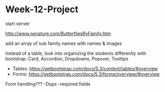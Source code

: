 # Week-12-Project

start server


http://www.nenature.com/ButterfliesByFamily.htm

add an array of sub family names with names & images

Instead of a table, look into organizing the students differently with bootstrap:
Card, Accordion, Dropdowns, Popover, Tooltips

 * Tables: https://getbootstrap.com/docs/5.3/content/tables/#overview
 * Forms: https://getbootstrap.com/docs/5.3/forms/overview/#overview

Form handling???
-Dups
-required fields